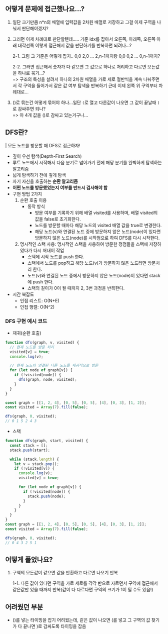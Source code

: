 ## 어떻게 문제에 접근했나요...?

1. 일단 크기만큼 n\*n의 배열에 입력값을 2차원 배열로 저장하고 그걸 이제 구역을 나눠서 판단해야겠지?
2. 그러면 이제 차례대로 판단할텐데..... 기준 idx를 잡아서 오른쪽, 아래쪽, 오른쪽 아래 대각선쪽 이렇게 접근해서 값을 판단하기를 반복하면 되려나...?

   2-1. 그럼 그 기준은 어떻게 잡지.. 0,0 2,0 ... 2,n-1까지랑 0,0 0,2 ... 0,n-1까지?

   2-2. 그러면 접근해서 숫자가 다 같으면 그 값으로 하나로 처리하고 다르면 모든값을 하나로 묶기...? <br />
   => 구조의 특성을 살려서 하나의 2차원 배열을 가로 세로 절반씩을 계속 나눠주면서 각 구역을 들어가서 같은 값 여부 탐색을 반복하기 근데 이제 왼쪽 위 구역부터 차례대로...

3. ()로 묶는건 어떻게 묶어야 하나...일단 `(`로 열고 다른값이 나오면 그 값이 끝날때 `)`로 감싸주면 되나? <br />
   => 아 4개 값을 ()로 감싸고 있는거구나...

## DFS란?

| 모든 노드를 방문할 때 DFS로 접근하자!

- 깊이 우선 탐색(Depth-First Search)
- 루트 노드에서 시작해서 다음 분기로 넘어가기 전에 해당 분기를 완벽하게 탐색하는 알고리즘
- 넓게 탐색하기 전에 깊게 탐색
- 자기 자신을 호출하는 **순환 알고리즘**
- **어떤 노드를 방문했었는지 여부를 반드시 검사해야 함**
- 구현 방법 2가지
  1. 순환 호출 이용
     - 동작 방식
       - 방문 여부를 기록하기 위해 배열 visited를 사용하며, 배열 visited의 값을 false로 초기화한다.
       - 노드를 방문할 때마다 해당 노드의 visited 배열 값을 true로 변경한다.
       - 해당 노드(v)와 연결된 노드 중에 방문하지 않은 노드(node)이 있다면 방문하지 않은 노드(node)를 시작점으로 하여 DFS를 다시 시작한다.
  2. 명시적인 스택 사용: 명시적인 스택을 사용하여 방문한 정점들을 스택에 저장하였다가 다시 꺼내어 작업
     - 스택에 시작 노드를 push 한다.
     - 스택에서 노드를 pop하고 해당 노드(v)가 방문하지 않은 노드라면 방문처리 한다.
     - 노드(v)와 연결된 노드 중에서 방문하지 않은 노드(node)이 있다면 stack에 push 한다.
     - 스택의 길이가 0이 될 때까지 2, 3번 과정을 반복한다.
- 시간 복잡도
  - 인접 리스트: O(N+E)
  - 인접 행렬: O(N^2)

### DFS 구현 예시 코드

- 재귀(순환 호출)

```js
function dfs(graph, v, visited) {
  // 현재 노드를 방문 처리
  visited[v] = true;
  console.log(v);

  // 현재 노드와 연결된 다른 노드를 재귀적으로 방문
  for (let node of graph[v]) {
    if (!visited[node]) {
      dfs(graph, node, visited);
    }
  }
}

const graph = [[1, 2, 4], [0, 5], [0, 5], [4], [0, 3], [1, 2]];
const visited = Array(7).fill(false);

dfs(graph, 0, visited);
// 0 1 5 2 4 3
```

- 스택

```js
function dfs(graph, start, visited) {
  const stack = [];
  stack.push(start);

  while (stack.length) {
    let v = stack.pop();
    if (!visited[v]) {
      console.log(v);
      visited[v] = true;

      for (let node of graph[v]) {
        if (!visited[node]) {
          stack.push(node);
        }
      }
    }
  }
}
const graph = [[1, 2, 4], [0, 5], [0, 5], [4], [0, 3], [1, 2]];
const visited = Array(7).fill(false);

dfs(graph, 0, visited);
// 0 4 3 2 5 1
```

## 어떻게 풀었나요?

1. 구역의 모든값이 같으면 값을 반환하고 다르면 나오기 반복

   1-1. 다른 값이 있다면 구역을 가로 세로를 각각 반으로 자르면서 구역에 접근해서 같은값만 있을 때까지 반복(값이 다 다르다면 구역의 크기가 1이 될 수도 있음!)

## 어려웠던 부분

- ()를 넣는 타이밍을 잡기 어려웠는데, 같은 값이 나오면 (를 넣고 그 구역의 값 찾기가 다 끝나면 )로 감싸도록 타이밍을 잡음
